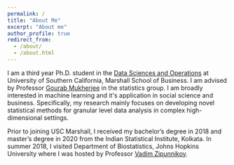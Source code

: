 ```yaml
---
permalink: /
title: "About Me"
excerpt: "About me"
author_profile: true
redirect_from: 
  - /about/
  - /about.html
---
```


I am a third year Ph.D. student in the [Data Sciences and Operations](https://www.marshall.usc.edu/departments/data-sciences-and-operations) at University of Southern California, Marshall School of Business. I am advised by Professor [Gourab Mukherjee](https://www.marshall.usc.edu/personnel/gourab-mukherjee) in the statistics group. I am broadly interested in machine learning and it's application in social science and business. Specifically, my research mainly focuses on developing novel statistical methods for granular level data analysis in complex high-dimensional settings. 

Prior to joining USC Marshall, I received my bachelor’s degree in 2018 and master’s degree in 2020 from the Indian Statistical Institute, Kolkata. In summer 2018, I visited Department of Biostatistics, Johns Hopkins University where I was hosted by Professor [Vadim Zipunnikov](https://www.biostat.jhsph.edu/~vzipunni/). 
